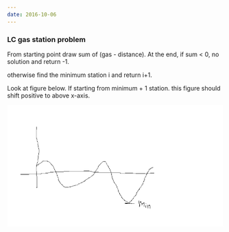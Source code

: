```yaml
---
date: 2016-10-06
---
```


### LC gas station problem

From starting point draw sum of (gas - distance).
At the end, if sum < 0, no solution and return -1.  

otherwise find the minimum station i and return i+1.  

Look at figure below. If starting from minimum + 1 station. this figure should shift positive to above x-axis.

![gas_station ](https://github.com/yonglipdx/yonglipdx.github.io/blob/master/_posts/pics/gas_staion.png?raw=true)

